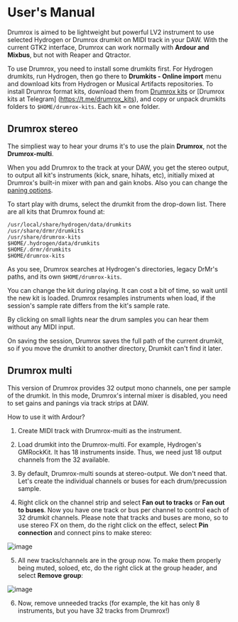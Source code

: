 # User's Manual

Drumrox is aimed to be lightweight but powerful LV2 instrument to use selected Hydrogen or Drumrox drumkit on MIDI track in your DAW. With the current GTK2 interface, Drumrox can work normally with **Ardour and Mixbus**, but not with Reaper and Qtractor.

To use Drumrox, you need to install some drumkits first. For Hydrogen drumkits, run Hydrogen, then go there to **Drumkits - Online import** menu and download kits from Hydrogen or Musical Artifacts repositories. To install Drumrox format kits, download them from [Drumrox kits](https://github.com/psemiletov/drumrox-kits) or [Drumrox kits at Telegram] (https://t.me/drumrox_kits), and copy or unpack drumkits folders to ```$HOME/drumrox-kits```. Each kit = one folder.


## Drumrox stereo

The simpliest way to hear your drums it's to use the plain **Drumrox**, not the **Drumrox-multi**.

When you add Drumrox to the track at your DAW, you get the stereo output, to output all kit's instruments (kick, snare, hihats, etc), initially mixed at Drumrox's built-in mixer with pan and gain knobs. Also you can change the [paning options](https://en.wikipedia.org/wiki/Pan_law).

To start play with drums, select the drumkit from the drop-down list. There are all kits that Drumrox found at:

```/usr/share/hydrogen/data/drumkits
/usr/local/share/hydrogen/data/drumkits
/usr/share/drmr/drumkits
/usr/share/drumrox-kits
$HOME/.hydrogen/data/drumkits
$HOME/.drmr/drumkits
$HOME/drumrox-kits
```

As you see, Drumrox searches at Hydrogen's directories, legacy DrMr's paths, and its own ```$HOME/drumrox-kits```.

You can change the kit during playing. It can cost a bit of time, so wait until the new kit is loaded. Drumrox resamples instruments when load, if the session's sample rate differs from the kit's sample rate.

By clicking on small lights near the drum samples you can hear them without any MIDI input.

On saving the session, Drumrox saves the full path of the current drumkit, so if you move the drumkit to another directory, Drumkit can't find it later.


## Drumrox multi

This version of Drumrox provides 32 output mono channels, one per sample of the drumkit. In this mode, Drumrox's internal mixer is disabled, you need to set gains and panings via track strips at DAW.

How to use it with Ardour?

1. Create MIDI track with Drumrox-muiti as the instrument.

2. Load drumkit into the Drumrox-multi. For example, Hydrogen's GMRockKit. It has 18 instruments inside. Thus, we need just 18 output channels from the 32 available.

3. By default, Drumrox-multi sounds at stereo-output. We don't need that. Let's create the individual channels or buses for each drum/precussion sample.

4. Right click on the channel strip and select **Fan out to tracks** or **Fan out to buses**. Now you have one track or bus per channel to control each of 32 drumkit channels. Please note that tracks and buses are mono, so to use stereo FX on them, do the right click on the effect, select **Pin connection** and connect pins to make stereo:

![image](https://user-images.githubusercontent.com/8168336/248489497-e8748cad-c457-49b6-a2f9-62559b8f1434.png)

5. All new tracks/channels are in the group now. To make them properly being muted, soloed, etc, do the right click at the group header, and select **Remove group**:

![image](https://user-images.githubusercontent.com/8168336/248851730-6f7bab35-ec86-45eb-af5c-3d19b5fed5c2.png)

6. Now, remove unneeded tracks (for example, the kit has only 8 instruments, but you have 32 tracks from Drumrox!)
